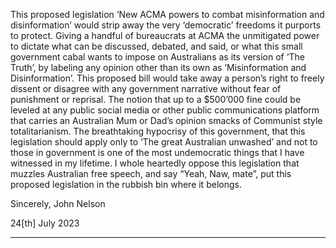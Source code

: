 This proposed legislation ‘New ACMA powers to combat misinformation and disinformation’
would strip away the very ‘democratic’ freedoms it purports to protect. Giving a handful of
bureaucrats at ACMA the unmitigated power to dictate what can be discussed, debated, and
said, or what this small government cabal wants to impose on Australians as its version of
‘The Truth’, by labeling any opinion other than its own as ‘Misinformation and
Disinformation’. This proposed bill would take away a person’s right to freely dissent or
disagree with any government narrative without fear of punishment or reprisal. The notion
that up to a $500’000 fine could be leveled at any public social media or other public
communications platform that carries an Australian Mum or Dad’s opinion smacks of
Communist style totalitarianism. The breathtaking hypocrisy of this government, that this
legislation should apply only to ‘The great Australian unwashed’ and not to those in
government is one of the most undemocratic things that I have witnessed in my lifetime. I
whole heartedly oppose this legislation that muzzles Australian free speech, and say “Yeah,
Naw, mate”, put this proposed legislation in the rubbish bin where it belongs.

Sincerely, John Nelson

24[th] July 2023


-----

